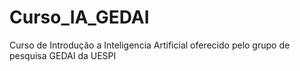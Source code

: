 # Curso_IA_GEDAI
Curso de Introdução a Inteligencia Artificial oferecido pelo grupo de pesquisa GEDAI da UESPI
